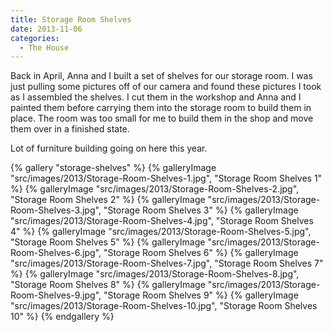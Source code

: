 ```yaml
---
title: Storage Room Shelves
date: 2013-11-06
categories: 
  - The House
---
```


Back in April, Anna and I built a set of shelves for our storage room. I was just pulling some pictures off of our camera and found these pictures I took as I assembled the shelves. I cut them in the workshop and Anna and I painted them before carrying them into the storage room to build them in place. The room was too small for me to build them in the shop and move them over in a finished state.

Lot of furniture building going on here this year.

{% gallery "storage-shelves" %}
{% galleryImage "src/images/2013/Storage-Room-Shelves-1.jpg", "Storage Room Shelves 1" %}
{% galleryImage "src/images/2013/Storage-Room-Shelves-2.jpg", "Storage Room Shelves 2" %}
{% galleryImage "src/images/2013/Storage-Room-Shelves-3.jpg", "Storage Room Shelves 3" %}
{% galleryImage "src/images/2013/Storage-Room-Shelves-4.jpg", "Storage Room Shelves 4" %}
{% galleryImage "src/images/2013/Storage-Room-Shelves-5.jpg", "Storage Room Shelves 5" %}
{% galleryImage "src/images/2013/Storage-Room-Shelves-6.jpg", "Storage Room Shelves 6" %}
{% galleryImage "src/images/2013/Storage-Room-Shelves-7.jpg", "Storage Room Shelves 7" %}
{% galleryImage "src/images/2013/Storage-Room-Shelves-8.jpg", "Storage Room Shelves 8" %}
{% galleryImage "src/images/2013/Storage-Room-Shelves-9.jpg", "Storage Room Shelves 9" %}
{% galleryImage "src/images/2013/Storage-Room-Shelves-10.jpg", "Storage Room Shelves 10" %}
{% endgallery %}
